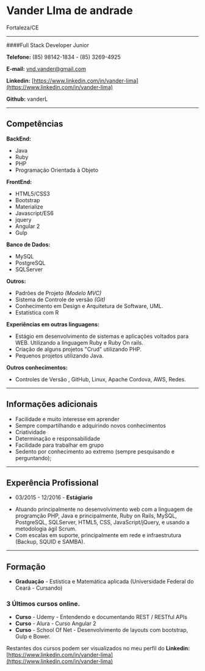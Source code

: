 # Vander LIma de andrade
Fortaleza/CE

---

####Full Stack Developer Junior

**Telefone:** (85) 98142-1834 - (85) 3269-4925

**E-mail:** vnd.vander@gmail.com

**Linkedin:** [https://www.linkedin.com/in/vander-lima](https://www.linkedin.com/in/vander-lima)

**Github:** vanderL

---

## Competências

**BackEnd:**
* Java
* Ruby
* PHP
* Programação Orientada à Objeto

**FrontEnd:**
* HTML5/CSS3
* Bootstrap
* Materialize
* Javascript/ES6
* jquery
* Angular 2
* Gulp


**Banco de Dados:**
* MySQL
* PostgreSQL
* SQLServer


**Outros:**

* Padrões de Projeto *(Modelo MVC)*
* Sistema de Controle de versão *(Git)*
* Conhecimento em Design e Arquitetura de Software, UML.
* Estatística com R



**Experiências em outras linguagens:**
* Estágio em desenvolvimento de sistemas e aplicações voltados para WEB. Utilizando a linguagem Ruby e Ruby On rails. 
* Criação de alguns projetos "Crud" utilizando PHP.
* Pequenos projetos utilizando Java.

**Outros conhecimentos:**

* Controles de Versão , GitHub, Linux, Apache Cordova, AWS, Redes.

---

## Informações adicionais

* Facilidade e muito interesse em aprender
* Sempre compartilhando e adquirindo novos conhecimentos
* Criatividade
* Determinação e responsabilidade
* Facilidade para trabalhar em grupo
* Sedento por conhecimento ao extremo (sempre pesquisando e perguntando);

---

## Experência Profissional


* 03/2015 - 12/2016 - **Estágiario**
 - Atuando  principalmente no desenvolvimento web com a linguagem de programção PHP, Java e principalmente, Ruby on Rails, MySQL, PostgreSQL, SQLServer, HTML5, CSS, JavaScript/jQuery, e usando a metodologia ágil Scrum.
 - Com escalas em suporte, principalmente em rede e infraestrutura (Backup, SQUID e SAMBA).


---

## Formação

* **Graduação** - Estística e Matemática aplicada (Universidade Federal do Ceará - Cursando)

### 3 Últimos cursos online.
* **Curso** - Udemy - Entendendo e documentando REST / RESTful APIs
* **Curso** - Alura - Curso Angular 2
* **Curso** - School Of Net - Desenvolvimento de layouts com bootstrap, Gulp e Bower.

Restantes dos cursos podem ser visualizados no meu perfil do **Linkedin:** [https://www.linkedin.com/in/vander-lima](https://www.linkedin.com/in/vander-lima)
